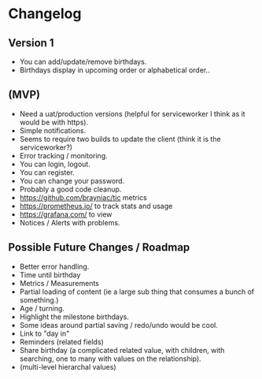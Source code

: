 # Changelog

## Version 1

* You can add/update/remove birthdays.
* Birthdays display in upcoming order or alphabetical order..


## (MVP)

* Need a uat/production versions (helpful for serviceworker I think as it would be with https).
* Simple notifications.
* Seems to require two builds to update the client (think it is the serviceworker?)
* Error tracking / monitoring.
* You can login, logout.
* You can register.
* You can change your password.
* Probably a good code cleanup.
* https://github.com/brayniac/tic metrics
* https://prometheus.io/ to track stats and usage
* https://grafana.com/ to view
* Notices / Alerts with problems.

## Possible Future Changes / Roadmap

* Better error handling.
* Time until birthday
* Metrics / Measurements
* Partial loading of content (ie a large sub thing that consumes a bunch of something.)
* Age / turning.
* Highlight the milestone birthdays.
* Some ideas around partial saving / redo/undo would be cool.
* Link to "day in"
* Reminders (related fields)
* Share birthday (a complicated related value, with children, with searching, one to many with values on the relationship).
* (multi-level hierarchal values)